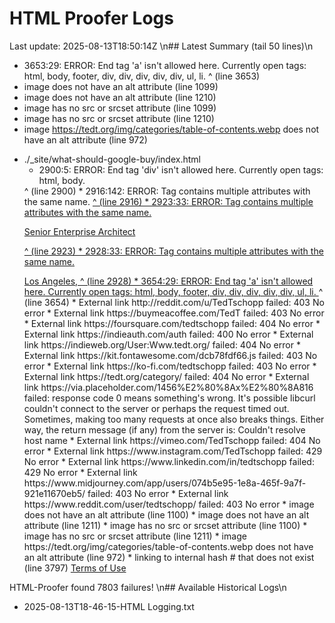 # HTML Proofer Logs
Last update: 2025-08-13T18:50:14Z
\n## Latest Summary (tail 50 lines)\n
  *  3653:29: ERROR: End tag 'a' isn't allowed here. Currently open tags: html, body, footer, div, div, div, div, div, ul, li.
                            </a>
                            ^ (line 3653)
  *  image  does not have an alt attribute (line 1099)
  *  image  does not have an alt attribute (line 1210)
  *  image has no src or srcset attribute (line 1099)
  *  image has no src or srcset attribute (line 1210)
  *  image https://tedt.org/img/categories/table-of-contents.webp does not have an alt attribute (line 972)
- ./_site/what-should-google-buy/index.html
  *  2900:5: ERROR: End tag 'div' isn't allowed here. Currently open tags: html, body.
    </div>
    ^ (line 2900)
  *  2916:142: ERROR: Tag contains multiple attributes with the same name.
                  <a class="d-inline-flex align-items-center mb-2 text-body-emphasis text-decoration-none"  href="https://tedt.org" rel="me" class="u-url u-uid">
                                                                                                                                             ^ (line 2916)
  *  2923:33: ERROR: Tag contains multiple attributes with the same name.
                  <p class="h5" class="p-job-title">Senior Enterprise Architect</p>
                                ^ (line 2923)
  *  2928:33: ERROR: Tag contains multiple attributes with the same name.
                  <p class="h5" class="p-job-title"><span class="p-locality">Los Angeles</span>,
                                ^ (line 2928)
  *  3654:29: ERROR: End tag 'a' isn't allowed here. Currently open tags: html, body, footer, div, div, div, div, div, ul, li.
                            </a>
                            ^ (line 3654)
  *  External link http://reddit.com/u/TedTschopp failed: 403 No error
  *  External link https://buymeacoffee.com/TedT failed: 403 No error
  *  External link https://foursquare.com/tedtschopp failed: 404 No error
  *  External link https://indieauth.com/auth failed: 400 No error
  *  External link https://indieweb.org/User:Www.tedt.org/ failed: 404 No error
  *  External link https://kit.fontawesome.com/dcb78fdf66.js failed: 403 No error
  *  External link https://ko-fi.com/tedtschopp failed: 403 No error
  *  External link https://tedt.org/category/ failed: 404 No error
  *  External link https://via.placeholder.com/1456%E2%80%8Ax%E2%80%8A816 failed: response code 0 means something's wrong.
             It's possible libcurl couldn't connect to the server or perhaps the request timed out.
             Sometimes, making too many requests at once also breaks things.
             Either way, the return message (if any) from the server is: Couldn't resolve host name
  *  External link https://vimeo.com/TedTschopp failed: 404 No error
  *  External link https://www.instagram.com/TedTschopp failed: 429 No error
  *  External link https://www.linkedin.com/in/tedtschopp failed: 429 No error
  *  External link https://www.midjourney.com/app/users/074b5e95-1e8a-465f-9a7f-921e11670eb5/ failed: 403 No error
  *  External link https://www.reddit.com/user/tedtschopp/ failed: 403 No error
  *  image  does not have an alt attribute (line 1100)
  *  image  does not have an alt attribute (line 1211)
  *  image has no src or srcset attribute (line 1100)
  *  image has no src or srcset attribute (line 1211)
  *  image https://tedt.org/img/categories/table-of-contents.webp does not have an alt attribute (line 972)
  *  linking to internal hash # that does not exist (line 3797)
     <a href="#">Terms of Use</a>

HTML-Proofer found 7803 failures!
\n## Available Historical Logs\n
- 2025-08-13T18-46-15-HTML Logging.txt
